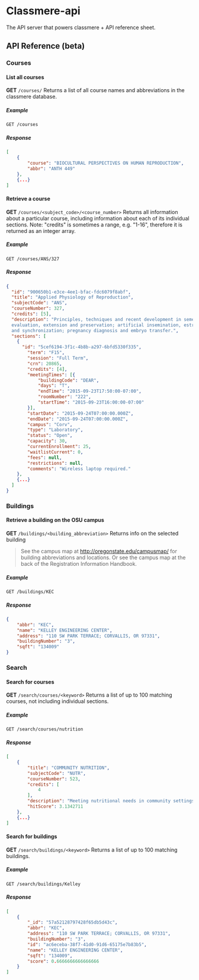 # Classmere-api
The API server that powers classmere + API reference sheet.

## API Reference (beta)
### Courses
#### List all courses
**GET** `/courses/`
Returns a list of all course names and abbreviations in the classmere database.
##### Example
```
GET /courses
```
##### Response
```json
[
	{
		"course": "BIOCULTURAL PERSPECTIVES ON HUMAN REPRODUCTION",
		"abbr": "ANTH 449"
	},
	{...}
]
```

#### Retrieve a course
**GET** `/courses/<subject_code>/<course_number>`
Returns all information about a particular course, including information about each of its individual sections.
Note: "credits" is sometimes a range, e.g. "1-16", therefore it is returned as an integer array.

##### Example
```
GET /courses/ANS/327
```
##### Response
```json
{
  "id": "900650b1-e3ce-4ee1-bfac-fdc6079f8abf",
  "title": "Applied Physiology of Reproduction",
  "subjectCode": "ANS",
  "courseNumber": 327,
  "credits": [5],
  "description": "Principles, techniques and recent development in semen collection,
  evaluation, extension and preservation; artificial insemination, estrus detection
  and synchronization; pregnancy diagnosis and embryo transfer.",
  "sections": [
    {
      "id": "5cef6194-3f1c-4b8b-a297-6bfd5330f335",
        "term": "F15",
        "session": "Full Term",
        "crn": 20865,
        "credits": [4],
        "meetingTimes": [{
            "buildingCode": "DEAR",
            "days": "T",
            "endTime": "2015-09-23T17:50:00-07:00",
            "roomNumber": "222",
            "startTime": "2015-09-23T16:00:00-07:00"
        }],
        "startDate": "2015-09-24T07:00:00.000Z",
        "endDate": "2015-09-24T07:00:00.000Z",
        "campus": "Corv",
        "type": "Laboratory",
        "status": "Open",
        "capacity": 30,
        "currentEnrollment": 25,
        "waitlistCurrent": 0,
        "fees": null,
        "restrictions": null,
        "comments": "Wireless laptop required."
    },
    {...}
  ]
}
```

### Buildings
#### Retrieve a building on the OSU campus
**GET** `/buildings/<building_abbreviation>`
Returns info on the selected building

>See the campus map at http://oregonstate.edu/campusmap/ for building abbreviations and locations. Or see the campus map at the back of the Registration Information Handbook.

##### Example
```
GET /buildings/KEC
```
##### Response
```json
{
	"abbr": "KEC",
	"name": "KELLEY ENGINEERING CENTER",
	"address": "110 SW PARK TERRACE; CORVALLIS, OR 97331",
	"buildingNumber": "3",
	"sqft": "134009"
}
```

### Search
#### Search for courses
**GET** `/search/courses/<keyword>`
Returns a list of up to 100 matching courses, not including individual sections.

##### Example
```
GET /search/courses/nutrition
```
##### Response
```json
[
	{
		"title": "COMMUNITY NUTRITION",
		"subjectCode": "NUTR",
		"courseNumber": 523,
		"credits": [
			4
		],
		"description": "Meeting nutritional needs in community settings; nutritional status of individuals and groups; programs of public and private agencies and industry; intervention techniques. Roles of community nutritionist.",
		"hitScore": 3.1342711
	},
	{...}
]
```

#### Search for buildings
**GET** `/search/buildings/<keyword>`
Returns a list of up to 100 matching buildings.

##### Example
```
GET /search/buildings/Kelley
```
##### Response
```json
[
	{
		"_id": "57a52128797428f65db5d43c",
		"abbr": "KEC",
		"address": "110 SW PARK TERRACE; CORVALLIS, OR 97331",
		"buildingNumber": "3",
		"id": "ac6eceba-38f7-41d0-91d6-65175e7b83b5",
		"name": "KELLEY ENGINEERING CENTER",
		"sqft": "134009",
		"score": 0.6666666666666666
	}
]
```

